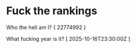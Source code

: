 # Fuck the rankings

Who the hell am I?
{ 22774992 }

What fucking year is it?
[ 2025-10-16T23:30:00Z ]
